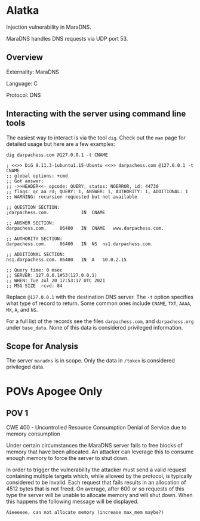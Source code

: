 # Alatka

Injection vulnerability in MaraDNS.

MaraDNS handles DNS requests via UDP port 53. 

## Overview
Externality: MaraDNS

Language:	C

Protocol:	DNS

## Interacting with the server using command line tools

The easiest way to interact is via the tool ``dig``. Check out the ``man`` page for detailed usage but here are a few examples:

```
dig darpachess.com @127.0.0.1 -t CNAME

; <<>> DiG 9.11.3-1ubuntu1.15-Ubuntu <<>> darpachess.com @127.0.0.1 -t CNAME
;; global options: +cmd
;; Got answer:
;; ->>HEADER<<- opcode: QUERY, status: NOERROR, id: 44730
;; flags: qr aa rd; QUERY: 1, ANSWER: 1, AUTHORITY: 1, ADDITIONAL: 1
;; WARNING: recursion requested but not available

;; QUESTION SECTION:
;darpachess.com.			IN	CNAME

;; ANSWER SECTION:
darpachess.com.		86400	IN	CNAME	www.darpachess.com.

;; AUTHORITY SECTION:
darpachess.com.		86400	IN	NS	ns1.darpachess.com.

;; ADDITIONAL SECTION:
ns1.darpachess.com.	86400	IN	A	10.0.2.15

;; Query time: 0 msec
;; SERVER: 127.0.0.1#53(127.0.0.1)
;; WHEN: Tue Jul 20 17:53:17 UTC 2021
;; MSG SIZE  rcvd: 84
```

Replace ``@127.0.0.1`` with the destination DNS server. The ``-t`` option specifies what type of record to return. Some common ones include ``CNAME``, ``TXT``, ``AAAA``, ``MX``, ``A``, and ``NS``.

For a full list of the records see the files ``darpachess.com``, and ``darpachess.org`` under ``base_data``. None of this data is considered privileged information.

## Scope for Analysis

The server ``maradns`` is in scope. Only the data in ``/token`` is considered privileged data.

# POVs Apogee Only

## POV 1

CWE 400 - Uncontrolled Resource Consumption
Denial of Service due to memory consumption

Under certain circumstances the MaraDNS server fails to free blocks of memory that have been allocated. An attacker can leverage this to consume enough memory to force the server to shut down.

In order to trigger the vulnerability the attacker must send a valid request containing multiple targets which, while allowed by the protocol, is typically considered to be invalid. Each request that fails results in an allocation of 4512 bytes that is not freed. On average, after 600 or so requests of this type the server will be unable to allocate memory and will shut down. When this happens the following message will be displayed.

```
Aieeeeee, can not allocate memory (increase max_mem maybe?)
```


